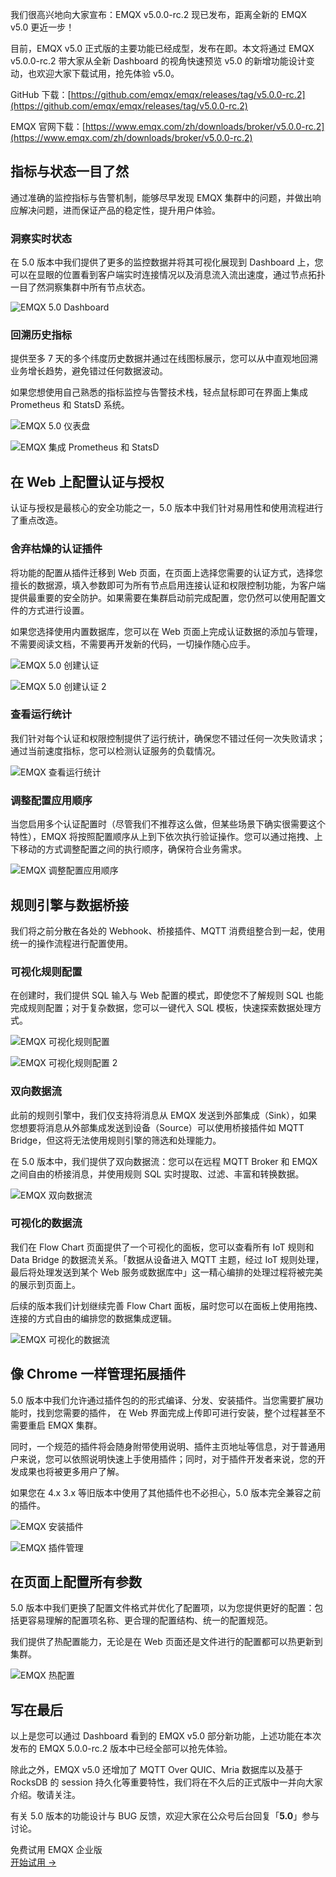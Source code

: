 我们很高兴地向大家宣布：EMQX v5.0.0-rc.2 现已发布，距离全新的 EMQX v5.0 更近一步！

目前，EMQX v5.0 正式版的主要功能已经成型，发布在即。本文将通过 EMQX v5.0.0-rc.2 带大家从全新 Dashboard 的视角快速预览 v5.0 的新增功能设计变动，也欢迎大家下载试用，抢先体验 v5.0。

GitHub 下载：[https://github.com/emqx/emqx/releases/tag/v5.0.0-rc.2](https://github.com/emqx/emqx/releases/tag/v5.0.0-rc.2)

EMQX 官网下载：[https://www.emqx.com/zh/downloads/broker/v5.0.0-rc.2](https://www.emqx.com/zh/downloads/broker/v5.0.0-rc.2)

## 指标与状态一目了然

通过准确的监控指标与告警机制，能够尽早发现 EMQX 集群中的问题，并做出响应解决问题，进而保证产品的稳定性，提升用户体验。

### 洞察实时状态

在 5.0 版本中我们提供了更多的监控数据并将其可视化展现到 Dashboard 上，您可以在显眼的位置看到客户端实时连接情况以及消息流入流出速度，通过节点拓扑一目了然洞察集群中所有节点状态。

![EMQX 5.0 Dashboard](https://assets.emqx.com/images/f06fe7d927ebd765989b277cd7f268fe.png)

### 回溯历史指标

提供至多 7 天的多个纬度历史数据并通过在线图标展示，您可以从中直观地回溯业务增长趋势，避免错过任何数据波动。

如果您想使用自己熟悉的指标监控与告警技术栈，轻点鼠标即可在界面上集成 Prometheus 和 StatsD 系统。

![EMQX 5.0 仪表盘](https://assets.emqx.com/images/a77e433870b91146623b82c7f9ee60e7.png)

![EMQX 集成 Prometheus 和 StatsD](https://assets.emqx.com/images/79d870627770a341aa73921b36d4cfad.png)

 
## 在 Web 上配置认证与授权

认证与授权是最核心的安全功能之一，5.0 版本中我们针对易用性和使用流程进行了重点改造。

### 舍弃枯燥的认证插件

将功能的配置从插件迁移到 Web 页面，在页面上选择您需要的认证方式，选择您擅长的数据源，填入参数即可为所有节点启用连接认证和权限控制功能，为客户端提供最重要的安全防护。如果需要在集群启动前完成配置，您仍然可以使用配置文件的方式进行设置。

如果您选择使用内置数据库，您可以在 Web 页面上完成认证数据的添加与管理，不需要阅读文档，不需要再开发新的代码，一切操作随心应手。

![EMQX 5.0 创建认证](https://assets.emqx.com/images/5b88f954971be6c1199c6114f61154e6.png)

![EMQX 5.0 创建认证 2](https://assets.emqx.com/images/84045601237c7f556fc30871058c0741.png)


### 查看运行统计

我们针对每个认证和权限控制提供了运行统计，确保您不错过任何一次失败请求；通过当前速度指标，您可以检测认证服务的负载情况。

![EMQX 查看运行统计](https://assets.emqx.com/images/90e8ee89ea64206d3569e1975b1f0119.png)

### 调整配置应用顺序

当您启用多个认证配置时（尽管我们不推荐这么做，但某些场景下确实很需要这个特性），EMQX 将按照配置顺序从上到下依次执行验证操作。您可以通过拖拽、上下移动的方式调整配置之间的执行顺序，确保符合业务需求。

![EMQX 调整配置应用顺序](https://assets.emqx.com/images/40921cfe0f6077137741bec0cc16215f.png)

## 规则引擎与数据桥接

我们将之前分散在各处的 Webhook、桥接插件、MQTT 消费组整合到一起，使用统一的操作流程进行配置使用。

### 可视化规则配置

在创建时，我们提供 SQL 输入与 Web 配置的模式，即使您不了解规则 SQL 也能完成规则配置；对于复杂数据，您可以一键代入 SQL 模板，快速探索数据处理方式。

![EMQX 可视化规则配置](https://assets.emqx.com/images/64d5f8144073cc3b41a3ea9b8826ea83.png)

![EMQX 可视化规则配置 2](https://assets.emqx.com/images/03c8939954841617a1ae4a2fa77e67a5.png)

### 双向数据流

此前的规则引擎中，我们仅支持将消息从 EMQX 发送到外部集成（Sink），如果您想要将消息从外部集成发送到设备（Source）可以使用桥接插件如 MQTT Bridge，但这将无法使用规则引擎的筛选和处理能力。

在 5.0 版本中，我们提供了双向数据流：您可以在远程 MQTT Broker 和 EMQX 之间自由的桥接消息，并使用规则 SQL 实时提取、过滤、丰富和转换数据。

![EMQX 双向数据流](https://assets.emqx.com/images/b04f853471664f18379ee107d872d026.png)

### 可视化的数据流

我们在 Flow Chart 页面提供了一个可视化的面板，您可以查看所有 IoT 规则和 Data Bridge 的数据流关系。「数据从设备进入 MQTT 主题，经过 IoT 规则处理，最后将处理发送到某个 Web 服务或数据库中」这一精心编排的处理过程将被完美的展示到页面上。

后续的版本我们计划继续完善 Flow Chart 面板，届时您可以在面板上使用拖拽、连接的方式自由的编排您的数据集成逻辑。

![EMQX 可视化的数据流](https://assets.emqx.com/images/03b9bce2f7b4a6456d6ed2d00984cf4d.png)
 

## 像 Chrome 一样管理拓展插件

5.0 版本中我们允许通过插件包的的形式编译、分发、安装插件。当您需要扩展功能时，找到您需要的插件， 在 Web 界面完成上传即可进行安装，整个过程甚至不需要重启 EMQX 集群。

同时，一个规范的插件将会随身附带使用说明、插件主页地址等信息，对于普通用户来说，您可以依照说明快速上手使用插件；同时，对于插件开发者来说，您的开发成果也将被更多用户了解。

如果您在 4.x 3.x 等旧版本中使用了其他插件也不必担心，5.0 版本完全兼容之前的插件。

![EMQX 安装插件](https://assets.emqx.com/images/65ea54ae2bde9ecd9ee0f77bca2d100c.png)

![EMQX 插件管理](https://assets.emqx.com/images/d087f1e205a16a6e2dd4ca81fa2a345c.png)

## 在页面上配置所有参数

5.0 版本中我们更换了配置文件格式并优化了配置项，以为您提供更好的配置：包括更容易理解的配置项名称、更合理的配置结构、统一的配置规范。

我们提供了热配置能力，无论是在 Web 页面还是文件进行的配置都可以热更新到集群。

![EMQX 热配置](https://assets.emqx.com/images/83f4c472cfe8ccbf623239afd0d4a10e.png)

## 写在最后

以上是您可以通过 Dashboard 看到的 EMQX v5.0 部分新功能，上述功能在本次发布的 EMQX 5.0.0-rc.2 版本中已经全部可以抢先体验。

除此之外，EMQX v5.0 还增加了 MQTT Over QUIC、Mria 数据库以及基于 RocksDB 的 session 持久化等重要特性，我们将在不久后的正式版中一并向大家介绍。敬请关注。

有关 5.0 版本的功能设计与 BUG 反馈，欢迎大家在公众号后台回复「**5.0**」参与讨论。



<section class="promotion">
    <div>
        免费试用 EMQX 企业版
    </div>
    <a href="https://www.emqx.com/zh/try?product=enterprise" class="button is-gradient px-5">开始试用 →</a>
</section>
